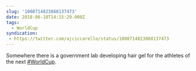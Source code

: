 ```yaml
---
slug: '1008714823868137473'
date: 2018-06-18T14:15:29.000Z
tags:
  - WorldCup
syndication:
 - https://twitter.com/ajciccarello/status/1008714823868137473
---
```


Somewhere there is a government lab developing hair gel for the athletes of the next [#WorldCup](/posts/tags/WorldCup).
